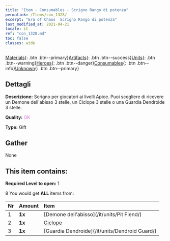```yaml
---
title: "Item - Consumables - Scrigno Rango di potenza"
permalink: /Items/con_1328/
excerpt: "Era of Chaos  Scrigno Rango di potenza"
last_modified_at: 2021-04-21
locale: it
ref: "con_1328.md"
toc: false
classes: wide
---
```

 [Materials](/it/Items/){: .btn .btn--primary}[Artifacts](/it/Items/Artifacts/){: .btn .btn--success}[Units](/it/Items/Units/){: .btn .btn--warning}[Heroes](/it/Items/Heroes/){: .btn .btn--danger}[Consumables](/it/Items/Consumables/){: .btn .btn--info}[Unknown](/it/Items/Unknown/){: .btn .btn--primary}

## Dettagli
 **Descrizione:** Scrigno per giocatori ai livelli Apice. Puoi scegliere di ricevere un Demone dell'abisso 3 stelle, un Ciclope 3 stelle o una Guardia Dendroide 3 stelle.

 **Quality:** <span style="color: #DA70D6">OK</span>

 **Type:** Gift

## Gather

  None

## This item contains:

 **Required Level to open:** 1

 8 You would get **ALL** items  from:

  | Nr | Amount |     Item    |
  |:---|:-------|:------------|
  | 1 |  **1x** | [Demone dell'abisso](/it/units/Pit Fiend/) |  | 
  | 2 |  **1x** | [Ciclope](/it/units/Cyclops/) |  | 
  | 3 |  **1x** | [Guardia Dendroide](/it/units/Dendroid Guard/) |  | 

